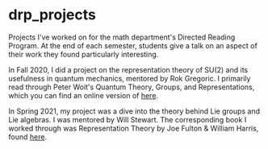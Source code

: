 # drp_projects
Projects I've worked on for the math department's Directed Reading Program. At the end of each semester, students give a talk on an aspect of their work they found particularly interesting.

In Fall 2020, I did a project on the representation theory of SU(2) and its usefulness in quantum mechanics, mentored by Rok Gregoric. I primarily read through Peter Woit's Quantum Theory, Groups, and Representations, which you can find an online version of [here](https://www.math.columbia.edu/~woit/QM/fall-course.pdf).

In Spring 2021, my project was a dive into the theory behind Lie groups and Lie algebras. I was mentored by Will Stewart. The corresponding book I worked through was Representation Theory by Joe Fulton & William Harris, found [here](https://mat.uab.cat/~pitsch/ReadingSeminar/Fulton-Harris.pdf).
